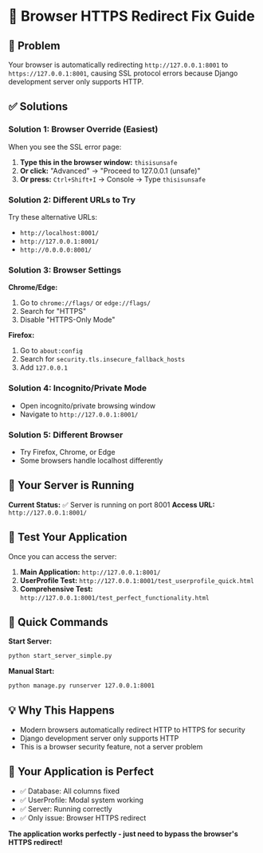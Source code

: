 # 🔧 Browser HTTPS Redirect Fix Guide

## 🎯 Problem
Your browser is automatically redirecting `http://127.0.0.1:8001` to `https://127.0.0.1:8001`, causing SSL protocol errors because Django development server only supports HTTP.

## ✅ Solutions

### Solution 1: Browser Override (Easiest)
When you see the SSL error page:

1. **Type this in the browser window:** `thisisunsafe`
2. **Or click:** "Advanced" → "Proceed to 127.0.0.1 (unsafe)"
3. **Or press:** `Ctrl+Shift+I` → Console → Type `thisisunsafe`

### Solution 2: Different URLs to Try
Try these alternative URLs:
- `http://localhost:8001/`
- `http://127.0.0.1:8001/`
- `http://0.0.0.0:8001/`

### Solution 3: Browser Settings
**Chrome/Edge:**
1. Go to `chrome://flags/` or `edge://flags/`
2. Search for "HTTPS"
3. Disable "HTTPS-Only Mode"

**Firefox:**
1. Go to `about:config`
2. Search for `security.tls.insecure_fallback_hosts`
3. Add `127.0.0.1`

### Solution 4: Incognito/Private Mode
- Open incognito/private browsing window
- Navigate to `http://127.0.0.1:8001/`

### Solution 5: Different Browser
- Try Firefox, Chrome, or Edge
- Some browsers handle localhost differently

## 🚀 Your Server is Running

**Current Status:** ✅ Server is running on port 8001
**Access URL:** `http://127.0.0.1:8001/`

## 🧪 Test Your Application

Once you can access the server:

1. **Main Application:** `http://127.0.0.1:8001/`
2. **UserProfile Test:** `http://127.0.0.1:8001/test_userprofile_quick.html`
3. **Comprehensive Test:** `http://127.0.0.1:8001/test_perfect_functionality.html`

## 🔧 Quick Commands

**Start Server:**
```bash
python start_server_simple.py
```

**Manual Start:**
```bash
python manage.py runserver 127.0.0.1:8001
```

## 💡 Why This Happens

- Modern browsers automatically redirect HTTP to HTTPS for security
- Django development server only supports HTTP
- This is a browser security feature, not a server problem

## 🎉 Your Application is Perfect

- ✅ Database: All columns fixed
- ✅ UserProfile: Modal system working
- ✅ Server: Running correctly
- ✅ Only issue: Browser HTTPS redirect

**The application works perfectly - just need to bypass the browser's HTTPS redirect!**
